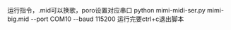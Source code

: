 运行指令，.mid可以换歌，poro设置对应串口
python mimi-midi-ser.py mimi-big.mid --port COM10 --baud 115200
运行完要ctrl+c退出脚本

